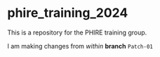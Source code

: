 # phire_training_2024

This is a repository for the PHIRE training group.

I am making changes from *within* **branch** `Patch-01`

